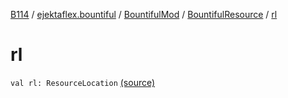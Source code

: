 [B114](../../../index.md) / [ejektaflex.bountiful](../../index.md) / [BountifulMod](../index.md) / [BountifulResource](index.md) / [rl](./rl.md)

# rl

`val rl: ResourceLocation` [(source)](https://github.com/ejektaflex/Bountiful/tree/develop/src/main/kotlin/ejektaflex/bountiful/BountifulMod.kt#L73)